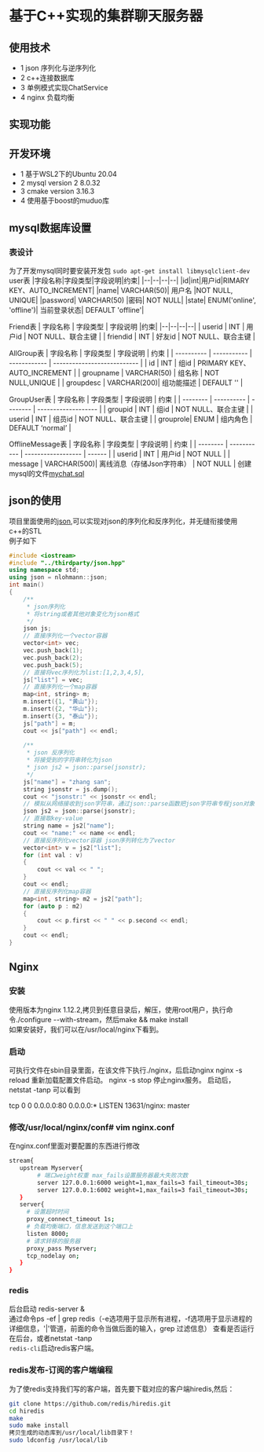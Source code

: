 # 基于C++实现的集群聊天服务器
## 使用技术
+ 1 json 序列化与逆序列化
+ 2 c++连接数据库
+ 3 单例模式实现ChatService
+ 4 nginx 负载均衡
## 实现功能
## 开发环境
+ 1 基于WSL2下的Ubuntu 20.04
+ 2 mysql version 2 8.0.32
+ 3 cmake version 3.16.3
+ 4 使用基于boost的muduo库

## mysql数据库设置
### 表设计
为了开发mysql同时要安装开发包
`sudo apt-get install libmysqlclient-dev`
user表
|字段名称|字段类型|字段说明|约束|
|--|--|--|--|
|id|int|用户id|RIMARY KEY、AUTO_INCREMENT|
|name| VARCHAR(50)| 用户名 |NOT NULL, UNIQUE|
|password| VARCHAR(50) |密码| NOT NULL|
|state| ENUM('online', 'offline')| 当前登录状态| DEFAULT 'offline'|  

Friend表
| 字段名称 | 字段类型 | 字段说明 |约束|
|--|--|--|--|
| userid   | INT      | 用户id   | NOT NULL、联合主键 |
| friendid | INT      | 好友id   | NOT NULL、联合主键 |


AllGroup表
| 字段名称   | 字段类型    | 字段说明     | 约束                        |
| ---------- | ----------- | ------------ | --------------------------- |
| id         | INT         | 组id         | PRIMARY KEY、AUTO_INCREMENT |
| groupname  | VARCHAR(50) | 组名称       | NOT NULL,UNIQUE             |
| groupdesc  | VARCHAR(200)| 组功能描述 | DEFAULT ''                  |

GroupUser表
| 字段名称 | 字段类型   | 字段说明 | 约束                |
| -------- | ---------- | -------- | ------------------- |
| groupid  | INT        | 组id     | NOT NULL、联合主键 |
| userid   | INT        | 组员id   | NOT NULL、联合主键 |
| grouprole| ENUM      | 组内角色 | DEFAULT ‘normal’    |

OfflineMessage表
| 字段名称 | 字段类型    | 字段说明           | 约束   |
| -------- | ----------- | ------------------ | ------ |
| userid   | INT         | 用户id             | NOT NULL |
| message  | VARCHAR(500)| 离线消息（存储Json字符串） | NOT NULL |
创建mysql的文件[mychat.sql](mychat.sql)

## json的使用
项目里面使用的[json](https://github.com/nlohmann/json),可以实现对json的序列化和反序列化，并无缝衔接使用c++的STL  
例子如下
```cpp
#include <iostream>
#include "../thirdparty/json.hpp"
using namespace std;
using json = nlohmann::json;
int main()
{
    /**
     * json序列化
     * 将string或者其他对象变化为json格式
     */
    json js;
    // 直接序列化一个vector容器
    vector<int> vec;
    vec.push_back(1);
    vec.push_back(2);
    vec.push_back(5);
    // 直接将vec序列化为list:[1,2,3,4,5],
    js["list"] = vec;
    // 直接序列化一个map容器
    map<int, string> m;
    m.insert({1, "黄山"});
    m.insert({2, "华山"});
    m.insert({3, "泰山"});
    js["path"] = m;
    cout << js["path"] << endl;
    
    /**
     * json 反序列化
     * 将接受到的字符串转化为json
     * json js2 = json::parse(jsonstr);
     */
    js["name"] = "zhang san";
    string jsonstr = js.dump();
    cout << "jsonstr:" << jsonstr << endl;
    // 模拟从网络接收到json字符串，通过json::parse函数把json字符串专程json对象
    json js2 = json::parse(jsonstr);
    // 直接取key-value
    string name = js2["name"];
    cout << "name:" << name << endl;
    // 直接反序列化vector容器 json序列转化为了vector
    vector<int> v = js2["list"];
    for (int val : v)
    {
        cout << val << " ";
    }
    cout << endl;
    // 直接反序列化map容器
    map<int, string> m2 = js2["path"];
    for (auto p : m2)
    {
        cout << p.first << " " << p.second << endl;
    }
    cout << endl;
}
```

## Nginx
### 安装
使用版本为nginx 1.12.2,拷贝到任意目录后，解压，使用root用户，执行命令./configure --with-stream，然后make && make install    
如果安装好，我们可以在/usr/local/nginx下看到。
### 启动
可执行文件在sbin目录里面，在该文件下执行./nginx，后启动nginx
nginx -s reload 重新加载配置文件启动。
nginx -s stop 停止nginx服务。
启动后，netstat -tanp 可以看到

tcp  0  0 0.0.0.0:80    0.0.0.0:*   LISTEN   13631/nginx: master

### 修改/usr/local/nginx/conf# vim nginx.conf
在nginx.conf里面对要配置的东西进行修改
```sh
stream{
   upstream Myserver{
        # 端口weight权重 max_fails设置服务器最大失败次数 
        server 127.0.0.1:6000 weight=1,max_fails=3 fail_timeout=30s;
        server 127.0.0.1:6002 weight=1,max_fails=3 fail_timeout=30s;
   } 
   server{
     # 设置超时时间
     proxy_connect_timeout 1s;
     # 负载均衡端口，信息发送到这个端口上
     listen 8000; 
     # 请求转移的服务器
     proxy_pass Myserver;
     tcp_nodelay on;
   }
}

```
### redis
后台启动
redis-server &  
通过命令ps -ef | grep redis（-e选项用于显示所有进程，-f选项用于显示进程的详细信息，'|'管道，前面的命令当做后面的输入，grep 过滤信息） 查看是否运行在后台，或者netstat -tanp  
`redis-cli`启动redis客户端。
### redis发布-订阅的客户端编程
为了使redis支持我们写的客户端，首先要下载对应的客户端hiredis,然后：
```sh
git clone https://github.com/redis/hiredis.git
cd hiredis
make
sudo make install 
拷贝生成的动态库到/usr/local/lib目录下！
sudo ldconfig /usr/local/lib
```

